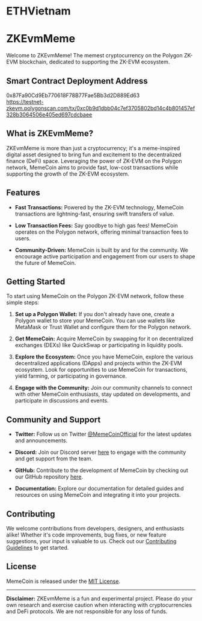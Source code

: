 # ETHVietnam
 
# ZKEvmMeme

Welcome to ZKEvmMeme! The memest cryptocurrency on the Polygon ZK-EVM blockchain, dedicated to supporting the ZK-EVM ecosystem.

## Smart Contract Deployment Address 

0x87Fa90Cd9Eb770618F78B77Fae5Bb3d2D889Ed63 </br>
https://testnet-zkevm.polygonscan.com/tx/0xc0b9d1dbb04c7ef3705802bd14c4b801457ef328b3064506e405ed697cdcbaee

## What is ZKEvmMeme?

ZKEvmMeme is more than just a cryptocurrency; it's a meme-inspired digital asset designed to bring fun and excitement to the decentralized finance (DeFi) space. Leveraging the power of ZK-EVM on the Polygon network, MemeCoin aims to provide fast, low-cost transactions while supporting the growth of the ZK-EVM ecosystem.

## Features

- **Fast Transactions:** Powered by the ZK-EVM technology, MemeCoin transactions are lightning-fast, ensuring swift transfers of value.
  
- **Low Transaction Fees:** Say goodbye to high gas fees! MemeCoin operates on the Polygon network, offering minimal transaction fees to users.

- **Community-Driven:** MemeCoin is built by and for the community. We encourage active participation and engagement from our users to shape the future of MemeCoin.

## Getting Started

To start using MemeCoin on the Polygon ZK-EVM network, follow these simple steps:

1. **Set up a Polygon Wallet:** If you don't already have one, create a Polygon wallet to store your MemeCoin. You can use wallets like MetaMask or Trust Wallet and configure them for the Polygon network.

2. **Get MemeCoin:** Acquire MemeCoin by swapping for it on decentralized exchanges (DEXs) like QuickSwap or participating in liquidity pools.

3. **Explore the Ecosystem:** Once you have MemeCoin, explore the various decentralized applications (DApps) and projects within the ZK-EVM ecosystem. Look for opportunities to use MemeCoin for transactions, yield farming, or participating in governance.

4. **Engage with the Community:** Join our community channels to connect with other MemeCoin enthusiasts, stay updated on developments, and participate in discussions and events.

## Community and Support

- **Twitter:** Follow us on Twitter [@MemeCoinOfficial](https://twitter.com/ZKEvmMeme) for the latest updates and announcements.
  
- **Discord:** Join our Discord server [here](https://discord.gg/ZKEvmMeme) to engage with the community and get support from the team.

- **GitHub:** Contribute to the development of MemeCoin by checking out our GitHub repository [here](https://github.com/ZKEvmMeme).

- **Documentation:** Explore our documentation for detailed guides and resources on using MemeCoin and integrating it into your projects.

## Contributing

We welcome contributions from developers, designers, and enthusiasts alike! Whether it's code improvements, bug fixes, or new feature suggestions, your input is valuable to us. Check out our [Contributing Guidelines](CONTRIBUTING.md) to get started.

## License

MemeCoin is released under the [MIT License](LICENSE).

---

**Disclaimer:** ZKEvmMeme is a fun and experimental project. Please do your own research and exercise caution when interacting with cryptocurrencies and DeFi protocols. We are not responsible for any loss of funds.